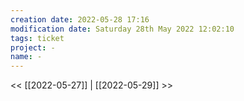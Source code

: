 ```yaml
---
creation date: 2022-05-28 17:16
modification date: Saturday 28th May 2022 12:02:10
tags: ticket
project: -
name: -
---
```


<< [[2022-05-27]] | [[2022-05-29]] >> 